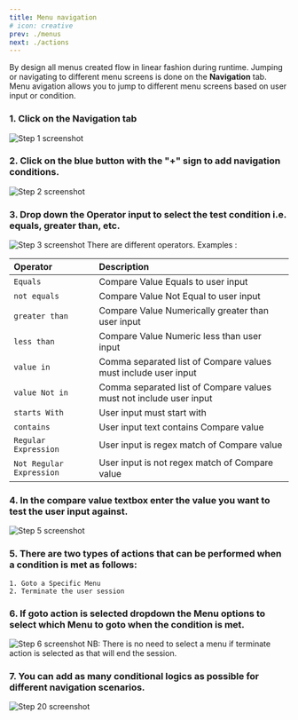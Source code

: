 ```yaml
---
title: Menu navigation 
# icon: creative
prev: ./menus
next: ./actions
---
```

<!-- ## quick way to add menu -->

By design all menus created flow in linear fashion during runtime. Jumping or navigating to different menu screens is done on the **Navigation** tab. Menu avigation allows you to jump to different menu screens based on user input or condition.


### 1. Click on the Navigation tab

![Step 1 screenshot](https://images.tango.us/workflows/99c99709-ad68-40cf-9d41-793a137ac5c4/steps/1831afbf-664d-4b99-a905-2d7bcca34208/ed99a21b-f49f-4e83-a935-ab27a7b05ac8.png?crop=focalpoint&fit=crop&fp-x=0.4277&fp-y=0.1613&fp-z=2.4132&w=1200&blend-align=bottom&blend-mode=normal&blend-x=800&blend64=aHR0cHM6Ly9pbWFnZXMudGFuZ28udXMvc3RhdGljL21hZGUtd2l0aC10YW5nby13YXRlcm1hcmsucG5n)

### 2. Click on the blue button with the "+" sign to add navigation conditions.

![Step 2 screenshot](https://images.tango.us/workflows/99c99709-ad68-40cf-9d41-793a137ac5c4/steps/36f28d2b-6aa0-4659-899f-8478a34a09c1/17236836-5046-46a8-8438-85df4fdb8bc9.png?crop=focalpoint&fit=crop&fp-x=0.5000&fp-y=0.5000&w=1200&blend-align=bottom&blend-mode=normal&blend-x=800&blend64=aHR0cHM6Ly9pbWFnZXMudGFuZ28udXMvc3RhdGljL21hZGUtd2l0aC10YW5nby13YXRlcm1hcmsucG5n)


### 3. Drop down the Operator input to select the test condition i.e. equals, greater than, etc. 
![Step 3 screenshot](https://images.tango.us/workflows/984c5286-c555-4cfc-a791-48a6ed3e40af/steps/1109034e-4ec3-4205-ab82-181078f8d3f7/deab7d14-454a-436b-94e5-2aea3f19901b.png?crop=focalpoint&fit=crop&fp-x=0.4563&fp-y=0.3106&fp-z=2.5133&w=1200)
There are different operators. Examples :

| Operator      | Description                                 |
| :--------     | :-------------------------------------------|
| `Equals`      | Compare Value Equals to user input                         |  
| `not equals`  | Compare Value Not Equal to user input                     |  
| `greater than`  | Compare Value Numerically greater than user input           |  
| `less than`     | Compare Value Numeric less than user input               |  
| `value in`      | Comma separated list of Compare values must include user input              |  
| `value Not in`  | Comma separated list of Compare values must not include user input        |  
| `starts With`   | User input must start with        |  
| `contains`   | User input text contains Compare value       |  
| `Regular Expression`   | User input is regex match of Compare value       | 
| `Not Regular Expression`   | User input is not regex match of Compare value       | 

### 4. In the compare value textbox enter the value you want to test the user input against.
![Step 5 screenshot](https://images.tango.us/workflows/037f8446-cf7f-466d-b234-b0b6eeefafa7/steps/17658bbe-bb27-4317-af8a-a084526c309c/2cb7b060-70e4-49e2-8e65-adc32cbb5c2d.png?crop=focalpoint&fit=crop&fp-x=0.5688&fp-y=0.3138&fp-z=2.5133&w=1200)

### 5. There are two types of actions that can be performed when a condition is met as follows:
    
    1. Goto a Specific Menu
    2. Terminate the user session

### 6. If goto action is selected dropdown the Menu options to select which Menu to goto when the condition is met.
![Step 6 screenshot](https://images.tango.us/workflows/037f8446-cf7f-466d-b234-b0b6eeefafa7/steps/1d677fd8-5c48-426b-8704-4e370dcc0ce3/9b38c252-d86b-40f7-86c9-c69839672876.png?crop=focalpoint&fit=crop&fp-x=0.8142&fp-y=0.3103&fp-z=2.9905&w=1200)
NB: There is no need to select a menu if terminate action is selected as that will end the session.

### 7. You can add as many conditional logics as possible for different navigation scenarios.
![Step 20 screenshot](https://images.tango.us/workflows/037f8446-cf7f-466d-b234-b0b6eeefafa7/steps/0ee88473-03bc-4f46-9884-813422326eab/39b0d31f-6226-489e-a89c-9ff5b3b97eed.png?crop=focalpoint&fit=crop&fp-x=0.6250&fp-y=0.4981&fp-z=1.1962&w=1200)
